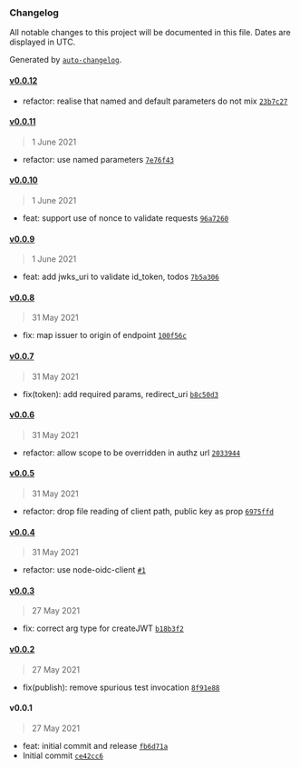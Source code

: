 ### Changelog

All notable changes to this project will be documented in this file. Dates are displayed in UTC.

Generated by [`auto-changelog`](https://github.com/CookPete/auto-changelog).

#### [v0.0.12](https://github.com/opengovsg/sgid-client/compare/v0.0.11...v0.0.12)

- refactor: realise that named and default parameters do not mix [`23b7c27`](https://github.com/opengovsg/sgid-client/commit/23b7c27efb0a8926c95eaefed8c6ac5475428339)

#### [v0.0.11](https://github.com/opengovsg/sgid-client/compare/v0.0.10...v0.0.11)

> 1 June 2021

- refactor: use named parameters [`7e76f43`](https://github.com/opengovsg/sgid-client/commit/7e76f435653787885fde17feefc6b964f4183d83)

#### [v0.0.10](https://github.com/opengovsg/sgid-client/compare/v0.0.9...v0.0.10)

> 1 June 2021

- feat: support use of nonce to validate requests [`96a7260`](https://github.com/opengovsg/sgid-client/commit/96a72600c27acbdff1ed7514433c260294b62e72)

#### [v0.0.9](https://github.com/opengovsg/sgid-client/compare/v0.0.8...v0.0.9)

> 1 June 2021

- feat: add jwks_uri to validate id_token, todos [`7b5a306`](https://github.com/opengovsg/sgid-client/commit/7b5a3061b72660589691584033bd2762f2d147f3)

#### [v0.0.8](https://github.com/opengovsg/sgid-client/compare/v0.0.7...v0.0.8)

> 31 May 2021

- fix: map issuer to origin of endpoint [`100f56c`](https://github.com/opengovsg/sgid-client/commit/100f56c391c2b1f170a4e553af11279403210276)

#### [v0.0.7](https://github.com/opengovsg/sgid-client/compare/v0.0.6...v0.0.7)

> 31 May 2021

- fix(token): add required params, redirect_uri [`b8c50d3`](https://github.com/opengovsg/sgid-client/commit/b8c50d3f692315ea58999e25b5c5d758c24f66c0)

#### [v0.0.6](https://github.com/opengovsg/sgid-client/compare/v0.0.5...v0.0.6)

> 31 May 2021

- refactor: allow scope to be overridden in authz url [`2033944`](https://github.com/opengovsg/sgid-client/commit/2033944098994c4c2ee93ed98877d4f6d230a3be)

#### [v0.0.5](https://github.com/opengovsg/sgid-client/compare/v0.0.4...v0.0.5)

> 31 May 2021

- refactor: drop file reading of client path, public key as prop [`6975ffd`](https://github.com/opengovsg/sgid-client/commit/6975ffda2f679d2940599f8297bd8a2f07a5cb73)

#### [v0.0.4](https://github.com/opengovsg/sgid-client/compare/v0.0.3...v0.0.4)

> 31 May 2021

- refactor: use node-oidc-client [`#1`](https://github.com/opengovsg/sgid-client/pull/1)

#### [v0.0.3](https://github.com/opengovsg/sgid-client/compare/v0.0.2...v0.0.3)

> 27 May 2021

- fix: correct arg type for createJWT [`b18b3f2`](https://github.com/opengovsg/sgid-client/commit/b18b3f207a596fd8420cae7ce3f44115d9c55376)

#### [v0.0.2](https://github.com/opengovsg/sgid-client/compare/v0.0.1...v0.0.2)

> 27 May 2021

- fix(publish): remove spurious test invocation [`8f91e88`](https://github.com/opengovsg/sgid-client/commit/8f91e880112bcd6b48a70a8fed7cac3aa29c4235)

#### v0.0.1

> 27 May 2021

- feat: initial commit and release [`fb6d71a`](https://github.com/opengovsg/sgid-client/commit/fb6d71a82af04c56a895c5e62a14c805f56173a0)
- Initial commit [`ce42cc6`](https://github.com/opengovsg/sgid-client/commit/ce42cc634cc6b608431049bb16f70177a06a0f2e)
